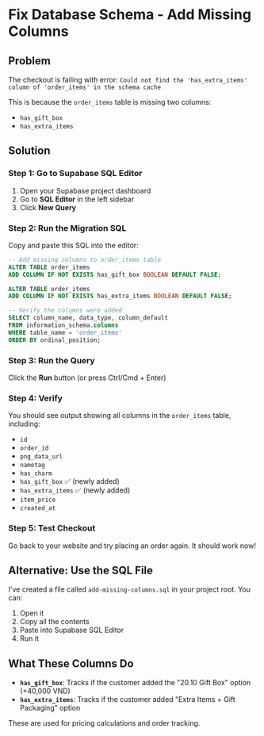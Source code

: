 # Fix Database Schema - Add Missing Columns

## Problem
The checkout is failing with error: `Could not find the 'has_extra_items' column of 'order_items' in the schema cache`

This is because the `order_items` table is missing two columns:
- `has_gift_box`
- `has_extra_items`

## Solution

### Step 1: Go to Supabase SQL Editor

1. Open your Supabase project dashboard
2. Go to **SQL Editor** in the left sidebar
3. Click **New Query**

### Step 2: Run the Migration SQL

Copy and paste this SQL into the editor:

```sql
-- Add missing columns to order_items table
ALTER TABLE order_items 
ADD COLUMN IF NOT EXISTS has_gift_box BOOLEAN DEFAULT FALSE;

ALTER TABLE order_items 
ADD COLUMN IF NOT EXISTS has_extra_items BOOLEAN DEFAULT FALSE;

-- Verify the columns were added
SELECT column_name, data_type, column_default
FROM information_schema.columns
WHERE table_name = 'order_items'
ORDER BY ordinal_position;
```

### Step 3: Run the Query

Click the **Run** button (or press Ctrl/Cmd + Enter)

### Step 4: Verify

You should see output showing all columns in the `order_items` table, including:
- `id`
- `order_id`
- `png_data_url`
- `nametag`
- `has_charm`
- `has_gift_box` ✅ (newly added)
- `has_extra_items` ✅ (newly added)
- `item_price`
- `created_at`

### Step 5: Test Checkout

Go back to your website and try placing an order again. It should work now!

## Alternative: Use the SQL File

I've created a file called `add-missing-columns.sql` in your project root. You can:

1. Open it
2. Copy all the contents
3. Paste into Supabase SQL Editor
4. Run it

## What These Columns Do

- **`has_gift_box`**: Tracks if the customer added the "20.10 Gift Box" option (+40,000 VND)
- **`has_extra_items`**: Tracks if the customer added "Extra Items + Gift Packaging" option

These are used for pricing calculations and order tracking.

